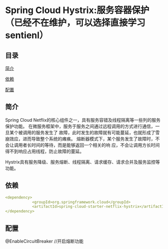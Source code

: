 # Spring Cloud Hystrix:服务容器保护（已经不在维护，可以选择直接学习sentienl）

## 目录
[简介](#简介)

[依赖](#依赖)

[配置](#配置)

## 简介
Spring Cloud Netflix的核心组件之一，具有服务容错及线程隔离等一些列的服务保护功能。
在微服务框架中，服务于服务之间通过远程调用的方式进行通信，一旦某个被调用的服务发生了
故障，此时发生的故障就有可能蔓延，也就形成了雪崩效应，进而导致整个系统的瘫痪。
熔断器模式下，某个服务发生了故障时，不会让调用者长时间的等待，而是能够返回一个相关的响
应，不会让调用方长时间得不到响应占用线程，防止故障的蔓延。

Hystrix具有服务降级、服务熔断、线程隔离、请求缓存、请求合并及服务监控等功能。

## 依赖
```yaml
<dependency>
            <groupId>org.springframework.cloud</groupId>
            <artifactId>spring-cloud-starter-netflix-hystrix</artifactId>
</dependency>
```

## 配置
@EnableCircuitBreaker //开启熔断功能

## 
